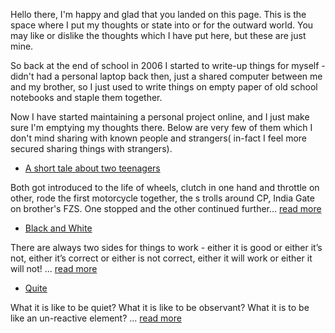Hello there, I'm happy and glad that you landed on this page. This is the space where I put my
thoughts or state into or for the outward world. You may like or dislike the thoughts which I have
put here, but these are just mine.

So back at the end of school in 2006 I started to write-up things for myself - didn't had a personal
laptop back then, just a shared computer between me and my brother, so I just used to write things
on empty paper of old school notebooks and staple them together.

Now I have started maintaining a personal project online, and I just make sure I'm emptying my
thoughts there. Below are very few of them which I don't mind sharing with known people and strangers(
in-fact I feel more secured sharing things with strangers).

- [A short tale about two teenagers](teenage-junkies.md)

Both got introduced to the life of wheels, clutch in one hand and throttle on other, rode the first
motorcycle together, the s trolls around CP, India Gate on brother's FZS. One stopped and the other
continued further... [read more](teenage-junkies.md)

- [Black and White](black-white.md)

There are always two sides for things to work - either it is good or either it’s not, either it’s
correct or either is not correct, either it will work or either it will not!
... [read more](black-white.md)

- [Quite](quite.md)

What it is like to be quiet? What it is like to be observant? What it is to be like an un-reactive
element? ... [read more](quite.md)
